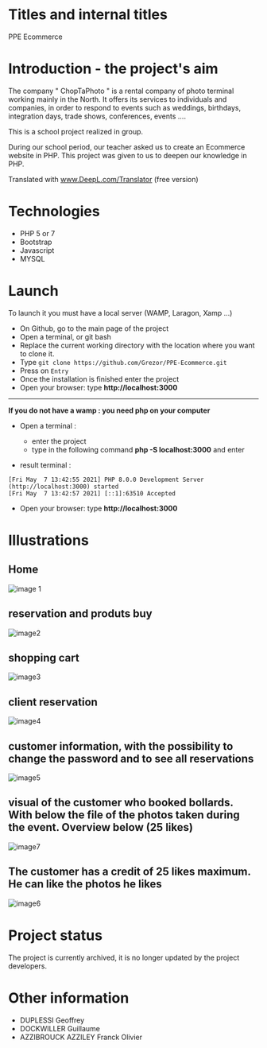 # Titles and internal titles
PPE Ecommerce 


# Introduction - the project's aim
The company " ChopTaPhoto " is a rental company of photo terminal working mainly in the North. It offers its services to individuals and companies, in order to respond to events such as weddings, birthdays, integration days, trade shows, conferences, events ....  

This is a school project realized in group.

During our school period, our teacher asked us to create an Ecommerce website in PHP. 
This project was given to us to deepen our knowledge in PHP. 

Translated with www.DeepL.com/Translator (free version)



# Technologies
 - PHP 5 or 7
 - Bootstrap
 - Javascript
 - MYSQL



# Launch
To launch it you must have a local server (WAMP, Laragon, Xamp ...)

- On Github, go to the main page of the project
- Open a terminal, or git bash
- Replace the current working directory with the location where you want to clone it.
- Type ```git clone https://github.com/Grezor/PPE-Ecommerce.git ```
- Press on ```Entry```
- Once the installation is finished enter the project 
- Open your browser: type **http://localhost:3000**


 ---
**If you do not have a wamp : you need php on your computer**
- Open a terminal :
  - enter the project
  - type in the following command **php -S localhost:3000** and enter

- result terminal :
```
[Fri May  7 13:42:55 2021] PHP 8.0.0 Development Server (http://localhost:3000) started
[Fri May  7 13:42:57 2021] [::1]:63510 Accepted
```
- Open your browser: type **http://localhost:3000**

# Illustrations
## Home
![image 1 ](https://user-images.githubusercontent.com/38507456/117445867-8b4de000-af3b-11eb-8b9d-d4c4f2e141cc.png)
## reservation and produts buy
![image2](https://user-images.githubusercontent.com/38507456/117446957-25625800-af3d-11eb-8b1b-3143a276f69b.png)
## shopping cart
![image3](https://user-images.githubusercontent.com/38507456/117453620-6fe7d280-af45-11eb-97c2-84c28b6463f7.png)

## client reservation
![image4](https://user-images.githubusercontent.com/38507456/117453658-7bd39480-af45-11eb-95c5-e4208e8cdff7.png)
## customer information, with the possibility to change the password and to see all reservations
![image5](https://user-images.githubusercontent.com/38507456/117454140-159b4180-af46-11eb-95bd-196e03d0a0e9.png)
## visual of the customer who booked bollards. With below the file of the photos taken during the event. Overview below (25 likes)
![image7](https://user-images.githubusercontent.com/38507456/117456663-ba1e8300-af48-11eb-8932-60294afa8abf.png)
## The customer has a credit of 25 likes maximum. He can like the photos he likes
![image6](https://user-images.githubusercontent.com/38507456/117455929-f4d3eb80-af47-11eb-9625-01221c10f93b.png)


# Project status 
The project is currently archived, it is no longer updated by the project developers. 

# Other information

- DUPLESSI Geoffrey
- DOCKWILLER Guillaume 
- AZZIBROUCK AZZILEY Franck Olivier 
